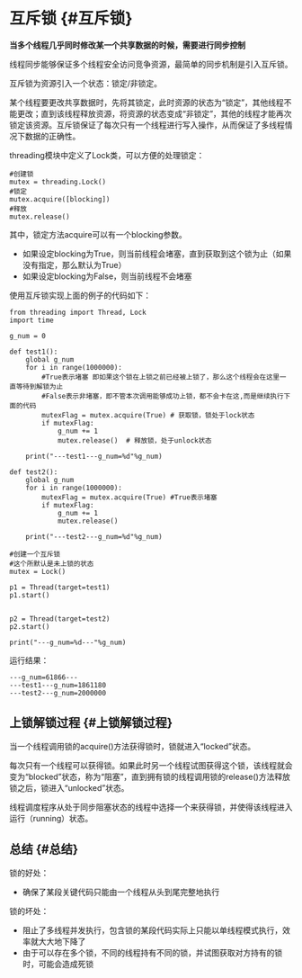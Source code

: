 # 互斥锁 {#互斥锁}

**当多个线程几乎同时修改某一个共享数据的时候，需要进行同步控制**

线程同步能够保证多个线程安全访问竞争资源，最简单的同步机制是引入互斥锁。

互斥锁为资源引入一个状态：锁定/非锁定。

某个线程要更改共享数据时，先将其锁定，此时资源的状态为“锁定”，其他线程不能更改；直到该线程释放资源，将资源的状态变成“非锁定”，其他的线程才能再次锁定该资源。互斥锁保证了每次只有一个线程进行写入操作，从而保证了多线程情况下数据的正确性。

threading模块中定义了Lock类，可以方便的处理锁定：

```
#创建锁
mutex = threading.Lock()
#锁定
mutex.acquire([blocking])
#释放
mutex.release()
```

其中，锁定方法acquire可以有一个blocking参数。

* 如果设定blocking为True，则当前线程会堵塞，直到获取到这个锁为止（如果没有指定，那么默认为True）
* 如果设定blocking为False，则当前线程不会堵塞

使用互斥锁实现上面的例子的代码如下：

```
from threading import Thread, Lock
import time

g_num = 0

def test1():
    global g_num
    for i in range(1000000):
        #True表示堵塞 即如果这个锁在上锁之前已经被上锁了，那么这个线程会在这里一直等待到解锁为止 
        #False表示非堵塞，即不管本次调用能够成功上锁，都不会卡在这,而是继续执行下面的代码
        mutexFlag = mutex.acquire(True) # 获取锁，锁处于lock状态
        if mutexFlag:
            g_num += 1
            mutex.release()  # 释放锁，处于unlock状态

    print("---test1---g_num=%d"%g_num)

def test2():
    global g_num
    for i in range(1000000):
        mutexFlag = mutex.acquire(True) #True表示堵塞
        if mutexFlag:
            g_num += 1
            mutex.release()

    print("---test2---g_num=%d"%g_num)

#创建一个互斥锁
#这个所默认是未上锁的状态
mutex = Lock()

p1 = Thread(target=test1)
p1.start()


p2 = Thread(target=test2)
p2.start()

print("---g_num=%d---"%g_num)
```

运行结果：

```
---g_num=61866---
---test1---g_num=1861180
---test2---g_num=2000000
```

## 上锁解锁过程 {#上锁解锁过程}

当一个线程调用锁的acquire\(\)方法获得锁时，锁就进入“locked”状态。

每次只有一个线程可以获得锁。如果此时另一个线程试图获得这个锁，该线程就会变为“blocked”状态，称为“阻塞”，直到拥有锁的线程调用锁的release\(\)方法释放锁之后，锁进入“unlocked”状态。

线程调度程序从处于同步阻塞状态的线程中选择一个来获得锁，并使得该线程进入运行（running）状态。

## 总结 {#总结}

锁的好处：

* 确保了某段关键代码只能由一个线程从头到尾完整地执行

锁的坏处：

* 阻止了多线程并发执行，包含锁的某段代码实际上只能以单线程模式执行，效率就大大地下降了
* 由于可以存在多个锁，不同的线程持有不同的锁，并试图获取对方持有的锁时，可能会造成死锁



